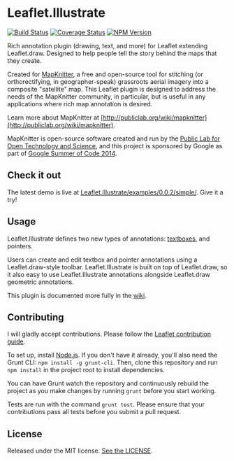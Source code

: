 Leaflet.Illustrate
==================

[![Build Status](https://travis-ci.org/justinmanley/Leaflet.Illustrate.svg?branch=master)](https://travis-ci.org/justinmanley/Leaflet.Illustrate)
[![Coverage Status](https://img.shields.io/coveralls/manleyjster/Leaflet.Illustrate.svg)](https://coveralls.io/r/manleyjster/Leaflet.Illustrate)
[![NPM Version](http://img.shields.io/npm/v/leaflet-illustrate.svg)](https://www.npmjs.org/package/leaflet-illustrate)

Rich annotation plugin (drawing, text, and more) for Leaflet extending Leaflet.draw.  Designed to help people tell the story behind the maps that they create.

Created for [MapKnitter](http://www.mapknitter.org), a free and open-source tool for stitching (or orthorectifying, in geographer-speak) grassroots aerial imagery into a composite "satellite" map.  This Leaflet plugin is designed to address the needs of the MapKnitter community, in particular, but is useful in any applications where rich map annotation is desired.

Learn more about MapKnitter at [http://publiclab.org/wiki/mapknitter](http://publiclab.org/wiki/mapknitter).

MapKnitter is open-source software created and run by the [Public Lab for Open Technology and Science](publiclab.org), and this project is sponsored by Google as part of [Google Summer of Code 2014](https://www.google-melange.com/gsoc/homepage/google/gsoc2014).

Check it out
------------

The latest demo is live at [Leaflet.Illustrate/examples/0.0.2/simple/](http://manleyjster.github.io/Leaflet.Illustrate/examples/0.0.2/simple/).  Give it a try!

Usage
-----

Leaflet.Illustrate defines two new types of annotations: [textboxes](https://github.com/manleyjster/Leaflet.Illustrate/wiki/L.Illustrate.Textbox), and pointers.

Users can create and edit textbox and pointer annotations using a Leaflet.draw-style toolbar.  Leaflet.Illustrate is built on top of Leaflet.draw, so it also easy to use Leaflet.Illustrate annotations alongside Leaflet.draw geometric annotations.

This plugin is documented more fully in the [wiki](https://github.com/manleyjster/Leaflet.Illustrate/wiki).

Contributing
-----
I will gladly accept contributions. Please follow the [Leaflet contribution guide](https://github.com/Leaflet/Leaflet/blob/master/CONTRIBUTING.md).

To set up, install [Node.js](http://nodejs.org/).  If you don't have it already, you'll also need the Grunt CLI: `npm install -g grunt-cli`.  Then, clone this repository and run `npm install` in the project root to install dependencies.

You can have Grunt watch the repository and continuously rebuild the project as you make changes by running `grunt` before you start working.  

Tests are run with the command `grunt test`.  Please ensure that your contributions pass all tests before you submit a pull request.

License
-----
Released under the MIT license.  [See the LICENSE](https://github.com/manleyjster/Leaflet.Illustrate/blob/master/LICENSE).
